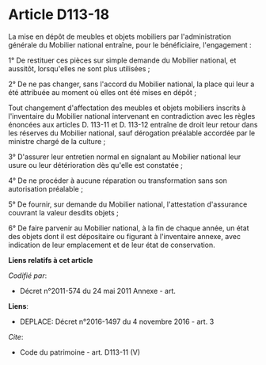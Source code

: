 # Article D113-18

La mise en dépôt de meubles et objets mobiliers par l'administration générale du Mobilier national entraîne, pour le
bénéficiaire, l'engagement :

1° De restituer ces pièces sur simple demande du Mobilier national, et aussitôt, lorsqu'elles ne sont plus utilisées ;

2° De ne pas changer, sans l'accord du Mobilier national, la place qui leur a été attribuée au moment où elles ont été mises
en dépôt ;

Tout changement d'affectation des meubles et objets mobiliers inscrits à l'inventaire du Mobilier national intervenant en
contradiction avec les règles énoncées aux articles D. 113-11 et D. 113-12 entraîne de droit leur retour dans les réserves du
Mobilier national, sauf dérogation préalable accordée par le ministre chargé de la culture ;

3° D'assurer leur entretien normal en signalant au Mobilier national leur usure ou leur détérioration dès qu'elle est
constatée ;

4° De ne procéder à aucune réparation ou transformation sans son autorisation préalable ;

5° De fournir, sur demande du Mobilier national, l'attestation d'assurance couvrant la valeur desdits objets ;

6° De faire parvenir au Mobilier national, à la fin de chaque année, un état des objets dont il est dépositaire ou figurant à
l'inventaire annexe, avec indication de leur emplacement et de leur état de conservation.

**Liens relatifs à cet article**

_Codifié par_:

  - Décret n°2011-574 du 24 mai 2011 Annexe - art.

**Liens**:

  - DEPLACE: Décret n°2016-1497 du 4 novembre 2016 - art. 3

_Cite_:

  - Code du patrimoine - art. D113-11 (V)
